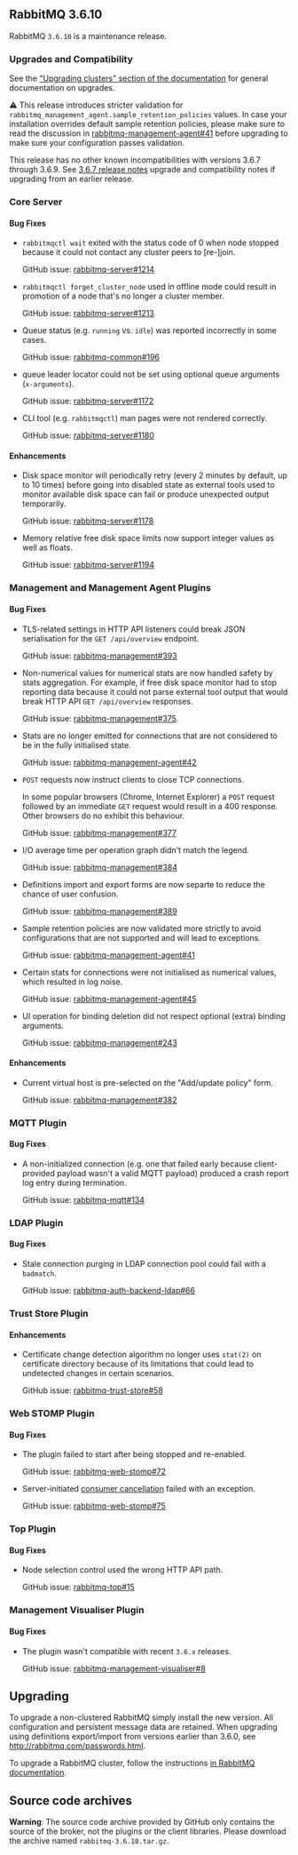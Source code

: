 ## RabbitMQ 3.6.10

RabbitMQ `3.6.10` is a maintenance release.

### Upgrades and Compatibility

See the ["Upgrading clusters" section of the documentation](https://www.rabbitmq.com/clustering.html#upgrading)
for general documentation on upgrades.

:warning: This release introduces stricter validation for `rabbitmq_management_agent.sample_retention_policies` values.
In case your installation overrides default sample retention policies, please make sure to read
the discussion in [rabbitmq-management-agent#41](https://github.com/rabbitmq/rabbitmq-management-agent/issues/41) before
upgrading to make sure your configuration passes validation.

This release has no other known incompatibilities with versions 3.6.7 through 3.6.9. See [3.6.7 release notes](https://github.com/rabbitmq/rabbitmq-server/releases/tag/rabbitmq_v3_6_7)
upgrade and compatibility notes if upgrading from an earlier release.


### Core Server

#### Bug Fixes

 * `rabbitmqctl wait` exited with the status code of 0 when node stopped because it could
    not contact any cluster peers to [re-]join.
    
    GitHub issue: [rabbitmq-server#1214](https://github.com/rabbitmq/rabbitmq-server/issues/1214)

 * `rabbitmqctl forget_cluster_node` used in offline mode could result in promotion of a node that's no longer a cluster member.
    
    GitHub issue: [rabbitmq-server#1213](https://github.com/rabbitmq/rabbitmq-server/issues/1213)

 * Queue status (e.g. `running` vs. `idle`) was reported incorrectly in some cases.
 
    GitHub issue: [rabbitmq-common#196](https://github.com/rabbitmq/rabbitmq-common/issues/196)

 * queue leader locator could not be set using optional queue arguments (`x-arguments`).
 
   GitHub issue: [rabbitmq-server#1172](https://github.com/rabbitmq/rabbitmq-server/issues/1172)

 * CLI tool (e.g. `rabbitmqctl`) man pages were not rendered correctly.
 
   GitHub issue: [rabbitmq-server#1180](https://github.com/rabbitmq/rabbitmq-server/issues/1180)

#### Enhancements

 * Disk space monitor will periodically retry (every 2 minutes by default, up to 10 times)
   before going into disabled state as external tools used to monitor available disk space
   can fail or produce unexpected output temporarily.
  
   GitHub issue: [rabbitmq-server#1178](https://github.com/rabbitmq/rabbitmq-server/issues/1178)

 * Memory relative free disk space limits now support integer values as well as floats.
 
   GitHub issue: [rabbitmq-server#1194](https://github.com/rabbitmq/rabbitmq-server/issues/1194)


### Management and Management Agent Plugins

#### Bug Fixes

 * TLS-related settings in HTTP API listeners could break JSON serialisation for the `GET /api/overview` endpoint.
 
   GitHub issue: [rabbitmq-management#393](https://github.com/rabbitmq/rabbitmq-management/issues/393)

 * Non-numerical values for numerical stats are now handled safety by stats aggregation. For example, if
   free disk space monitor had to stop reporting data because it could not parse external tool output
   that would break HTTP API `GET /api/overview` responses.
   
   GitHub issue: [rabbitmq-management#375](https://github.com/rabbitmq/rabbitmq-management/issues/375).

 * Stats are no longer emitted for connections that are not considered to be in the fully initialised
   state.
   
   GitHub issue: [rabbitmq-management-agent#42](https://github.com/rabbitmq/rabbitmq-management-agent/issues/42)

 * `POST` requests now instruct clients to close TCP connections.
 
    In some popular browsers (Chrome, Internet Explorer) a `POST` request followed by an immediate `GET` request
    would result in a 400 response. Other browsers do no exhibit this behaviour.
 
    GitHub issue: [rabbitmq-management#377](https://github.com/rabbitmq/rabbitmq-management/issues/377)

 * I/O average time per operation graph didn't match the legend.
 
    GitHub issue: [rabbitmq-management#384](https://github.com/rabbitmq/rabbitmq-management/issues/384)

 *  Definitions import and export forms are now separte to reduce the chance of user confusion.
 
    GitHub issue: [rabbitmq-management#389](https://github.com/rabbitmq/rabbitmq-management/issues/389)

 * Sample retention policies are now validated more strictly to avoid configurations that
   are not supported and will lead to exceptions.

   GitHub issue: [rabbitmq-management-agent#41](https://github.com/rabbitmq/rabbitmq-management-agent/issues/41)

 * Certain stats for connections were not initialised as numerical values, which resulted in log noise.
 
   GitHub issue: [rabbitmq-management-agent#45](https://github.com/rabbitmq/rabbitmq-management-agent/issues/45)

 * UI operation for binding deletion did not respect optional (extra) binding arguments.
 
   GitHub issue: [rabbitmq-management#243](https://github.com/rabbitmq/rabbitmq-management/issues/243)

#### Enhancements

 * Current virtual host is pre-selected on the "Add/update policy" form.
 
   GitHub issue: [rabbitmq-management#382](https://github.com/rabbitmq/rabbitmq-management/issues/382)


### MQTT Plugin

#### Bug Fixes

 * A non-initialized connection (e.g. one that failed early because client-provided
   payload wasn't a valid MQTT payload) produced a crash report log entry during termination.
   
   GitHub issue: [rabbitmq-mqtt#134](https://github.com/rabbitmq/rabbitmq-mqtt/issues/134)


### LDAP Plugin

#### Bug Fixes

 * Stale connection purging in LDAP connection pool could fail
   with a `badmatch`.
   
   GitHub issue: [rabbitmq-auth-backend-ldap#66](https://github.com/rabbitmq/rabbitmq-auth-backend-ldap/issues/66)


### Trust Store Plugin

#### Enhancements

 * Certificate change detection algorithm no longer uses `stat(2)` on certificate directory because
   of its limitations that could lead to undetected changes in certain scenarios.
   
   GitHub issue: [rabbitmq-trust-store#58](https://github.com/rabbitmq/rabbitmq-trust-store/issues/58)


### Web STOMP Plugin

#### Bug Fixes

 * The plugin failed to start after being stopped and re-enabled.
 
   GitHub issue: [rabbitmq-web-stomp#72](https://github.com/rabbitmq/rabbitmq-web-stomp/issues/72)

 * Server-initiated [consumer cancellation](https://www.rabbitmq.com/consumer-cancel.html) failed with
   an exception.
 
   GitHub issue: [rabbitmq-web-stomp#75](https://github.com/rabbitmq/rabbitmq-web-stomp/issues/75)


### Top Plugin

#### Bug Fixes

 * Node selection control used the wrong HTTP API path.
 
   GitHub issue: [rabbitmq-top#15](https://github.com/rabbitmq/rabbitmq-top/issues/15)


### Management Visualiser Plugin

#### Bug Fixes

  * The plugin wasn't compatible with recent `3.6.x` releases.
  
    GitHub issue: [rabbitmq-management-visualiser#8](https://github.com/rabbitmq/rabbitmq-management-visualiser/issues/8)



## Upgrading

To upgrade a non-clustered RabbitMQ simply install the new version. All configuration and persistent message data are retained. When upgrading using definitions export/import from versions earlier than 3.6.0, see http://rabbitmq.com/passwords.html.

To upgrade a RabbitMQ cluster, follow the instructions [in RabbitMQ documentation](https://www.rabbitmq.com/clustering.html#upgrading).

## Source code archives

**Warning**: The source code archive provided by GitHub only contains the source of the broker,
not the plugins or the client libraries. Please download the archive named `rabbitmq-3.6.10.tar.gz`.
